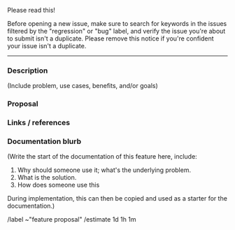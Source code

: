 Please read this!

Before opening a new issue, make sure to search for keywords in the issues
filtered by the "regression" or "bug" label, and verify the issue you're 
about to submit isn't a duplicate.
Please remove this notice if you're confident your issue isn't a duplicate.

------

### Description

(Include problem, use cases, benefits, and/or goals)

### Proposal

### Links / references

### Documentation blurb

(Write the start of the documentation of this feature here, include:

1. Why should someone use it; what's the underlying problem.
2. What is the solution.
3. How does someone use this

During implementation, this can then be copied and used as a starter for the documentation.)

/label ~"feature proposal"
/estimate 1d 1h 1m
